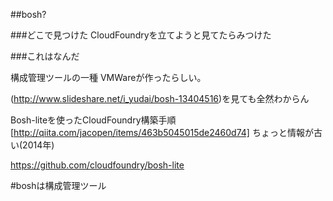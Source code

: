 ##bosh?

###どこで見つけた
CloudFoundryを立てようと見てたらみつけた

###これはなんだ

構成管理ツールの一種
VMWareが作ったらしい。

(http://www.slideshare.net/i_yudai/bosh-13404516)を見ても全然わからん

Bosh-liteを使ったCloudFoundry構築手順
[http://qiita.com/jacopen/items/463b5045015de2460d74]
ちょっと情報が古い(2014年)

https://github.com/cloudfoundry/bosh-lite

#boshは構成管理ツール
